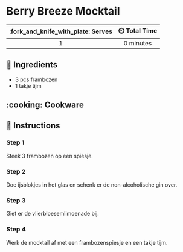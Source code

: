 # Berry Breeze Mocktail

| :fork_and_knife_with_plate: Serves | :timer_clock: Total Time |
|:----------------------------------:|:-----------------------: |
| 1 | 0 minutes |

## :salt: Ingredients

- 3 pcs frambozen
- 1 takje tijm

## :cooking: Cookware

## :pencil: Instructions

### Step 1

Steek  3 frambozen op een spiesje.

### Step 2

Doe ijsblokjes in het glas en schenk er de non-alcoholische gin over.

### Step 3

Giet er de vlierbloesemlimoenade bij.

### Step 4

Werk de mocktail af met een frambozenspiesje en een takje tijm.
